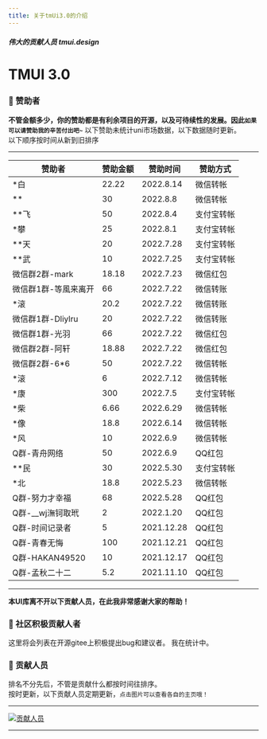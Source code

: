 ```yaml
---
title: 关于tmUi3.0的介绍
---
```


<dirtoc></dirtoc>

##### 伟大的贡献人员 tmui.design

# TMUI 3.0

### :couplekiss: 赞助者

**不管金额多少，你的赞助都是有利余项目的开源，以及可待续性的发展。因此```如果可以请赞助我的辛苦付出吧~```**
以下赞助未统计uni市场数据，以下数据随时更新。<br>
以下顺序按时间从新到旧排序

---

| 赞助者 | 赞助金额 | 赞助时间 | 赞助方式 |
| --- | --- | --- | --- |
|*白	|22.22		|2022.8.14	|微信转帐	|
|**	|30		|2022.8.8	|微信转帐	|
|**飞	|50		|2022.8.4	|支付宝转帐	|
|*攀	|25		|2022.8.1	|支付宝转帐	|
|**天	|20		|2022.7.28	|支付宝转帐	|
|**武	|10		|2022.7.25	|支付宝转帐	|
|微信群2群-mark	|18.18		|2022.7.23	|微信红包	|
|微信群1群-等風来离开	|66		|2022.7.22	|微信转账	|
|*滚		|20.2		|2022.7.22	|微信转账	|
|微信群1群-Dliylru		|20		|2022.7.22	|微信转账	|
|微信群1群-光羽		|66		|2022.7.22	|微信红包	|
|微信群2群-阿轩		|18.88	|2022.7.22	|微信红包	|
|微信群2群-6*6		|50		|2022.7.22	|微信转帐	|
|*滚				|6		|2022.7.12	|微信转帐	|
|*康				|300	|2022.7.5	|支付宝转帐	|
|*柴				|6.66	|2022.6.29	|微信转帐	|
|*像				|18.8	|2022.6.14	|微信转帐	|
|*风				|10		|2022.6.9	|微信转帐	|
|Q群-青舟网络		|50		|2022.6.9	|QQ红包		|
|**民				|30		|2022.5.30	|支付宝转帐	|
|*北				|18.8	|2022.5.23	|微信转帐	|
|Q群-努力才幸福		|68		|2022.5.28	|QQ红包		|
|Q群-__wj潕钶取玳	|2		|2022.1.20	|QQ红包		|
|Q群-时间记录者		|5		|2021.12.28	|QQ红包		|
|Q群-青春无悔		|100	|2021.12.21	|QQ红包		|
|Q群-HAKAN49520		|10		|2021.12.17	|QQ红包		|
|Q群-孟秋二十二		|5.2	|2021.11.10	|QQ红包		|


---

**本UI库离不开以下贡献人员，在此我非常感谢大家的帮助！**

### :couplekiss: 社区积极贡献人者

这里将会列表在开源gitee上积极提出bug和建议者。
我在统计中。



### :couplekiss: 贡献人员

排名不分先后，不管是贡献什么都按时间往排序。<br>
按时更新，以下贡献人员定期更新，```点击图片可以查看各自的主页哦！```

---

[![贡献人员](https://vkceyugu.cdn.bspapp.com/VKCEYUGU-f5b1722f-8766-40af-a22a-acc454202a37/ef8a8962-1153-44c9-aee5-6a616996e595.jpg)](https://gitee.com/LYTB/tmui-design/contributors?ref=master)

---
